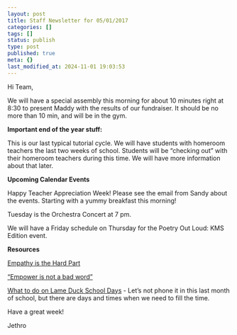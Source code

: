 ```yaml
---
layout: post
title: Staff Newsletter for 05/01/2017
categories: []
tags: []
status: publish
type: post
published: true
meta: {}
last_modified_at: 2024-11-01 19:03:53
---
```


Hi Team,


We will have a special assembly this morning for about 10 minutes right at 8:30 to present Maddy with the results of our fundraiser. It should be no more than 10 min, and will be in the gym.


**Important end of the year stuff:**


This is our last typical tutorial cycle. We will have students with homeroom teachers the last two weeks of school. Students will be “checking out” with their homeroom teachers during this time. We will have more information about that later.


**Upcoming Calendar Events**


Happy Teacher Appreciation Week! Please see the email from Sandy about the events. Starting with a yummy breakfast this morning!


Tuesday is the Orchestra Concert at 7 pm.


We will have a Friday schedule on Thursday for the Poetry Out Loud: KMS Edition event.


**Resources**



[Empathy is the Hard Part](http://sethgodin.typepad.com/seths_blog/2017/04/empathy-is-the-hard-part.html)


[“Empower is not a bad word”](http://georgecouros.ca/blog/archives/7275)


[What to do on Lame Duck School Days](https://www.cultofpedagogy.com/sponge-activities-end-of-school-year/) - Let’s not phone it in this last month of school, but there are days and times when we need to fill the time.


Have a great week!


Jethro
